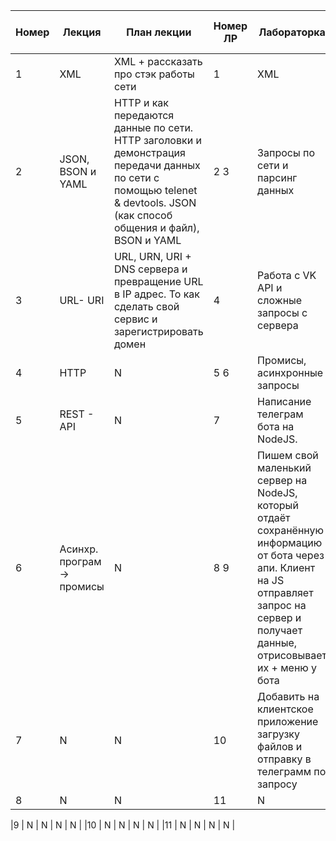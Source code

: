 | Номер | Лекция                     | План лекции                                                                                                                                                             | Номер ЛР | Лабораторка                                                                                                                                                                               | План рассказа на ЛР                                               |
|-------|----------------------------|-------------------------------------------------------------------------------------------------------------------------------------------------------------------------|----------|-------------------------------------------------------------------------------------------------------------------------------------------------------------------------------------------|-------------------------------------------------------------------|
| 1     | XML                        | XML + рассказать про стэк работы сети                                                                                                                                   | 1        | XML                                                                                                                                                                                       | XML + CSS + HTML                                                  |
| 2     | JSON, BSON и YAML          | HTTP и как передаются данные по сети. HTTP заголовки и демонстрация передачи данных по сети с помощью telenet & devtools. JSON (как способ общения и файл), BSON и YAML | 2 3      | Запросы по сети и парсинг данных                                                                                                                                                          | Что такое сервер и клиент. CORS и политика безопасности браузера. |
| 3     | URL- URI                   | URL, URN, URI + DNS сервера и превращение URL в IP адрес. То как сделать свой сервис и зарегистрировать домен                                                           | 4        | Работа с VK API и сложные запросы с сервера                                                                                                                                               | API и передача данных через GET POST... запросы                   |
| 4     | HTTP                       | N                                                                                                                                                                       | 5 6      | Промисы, асинхронные запросы                                                                                                                                                              | XML + CSS + HTML                                                  |
| 5     | REST - API                 | N                                                                                                                                                                       | 7        | Написание телеграм бота на NodeJS.                                                                                                                                                        | XML + CSS + HTML                                                  |
| 6     | Асинхр. програм -> промисы | N                                                                                                                                                                       | 8 9      | Пишем свой маленький сервер на NodeJS, который отдаёт сохранённую информацию от бота через апи. Клиент на JS отправляет запрос на сервер и получает данные, отрисовывает их + меню у бота | XML + CSS + HTML                                                  |
| 7     | N                          | N                                                                                                                                                                       | 10       | Добавить на клиентское приложение загрузку файлов и отправку в телеграмм по запросу                                                                                                       | N                                                                 |
| 8     | N                          | N                                                                                                                                                                       | 11       | N                                                                                                                                                                                         | N                                                                 |

|9 | N | N | N | N |
|10 | N | N | N | N |
|11 | N | N | N | N |
